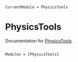 ```@meta
CurrentModule = PhysicsTools
```

# PhysicsTools

Documentation for [PhysicsTools](https://github.com/chrhck/PhysicsTools.jl).

```@index
```

```@autodocs
Modules = [PhysicsTools]
```
